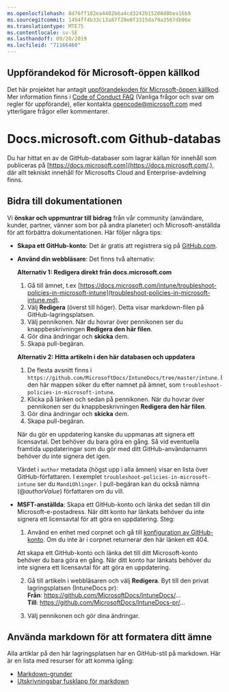 ```yaml
---
ms.openlocfilehash: 8d76ff182ea4402b6a4cd3242b15288d8bea16b9
ms.sourcegitcommit: 1494ff4b33c13a87f20e0f3315da79a3567db96e
ms.translationtype: MTE75
ms.contentlocale: sv-SE
ms.lasthandoff: 09/20/2019
ms.locfileid: "71166460"
---
```

## <a name="microsoft-open-source-code-of-conduct"></a>Uppförandekod för Microsoft-öppen källkod

Det här projektet har antagit [uppförandekoden för Microsoft-öppen källkod](https://opensource.microsoft.com/codeofconduct/).
Mer information finns i [Code of Conduct FAQ](https://opensource.microsoft.com/codeofconduct/faq/) (Vanliga frågor och svar om regler för uppförande), eller kontakta [opencode@microsoft.com](mailto:opencode@microsoft.com) med ytterligare frågor eller kommentarer.

# <a name="docsmicrosoftcom-github-repository"></a>Docs.microsoft.com Github-databas

Du har hittat en av de GitHub-databaser som lagrar källan för innehåll som publiceras på [https://docs.microsoft.com](https://docs.microsoft.com/.), där allt tekniskt innehåll för Microsofts Cloud and Enterprise-avdelning finns.

## <a name="contribute-to-your-documentation"></a>Bidra till dokumentationen
Vi **önskar och uppmuntrar till bidrag** från vår community (användare, kunder, partner, vänner som bor på andra planeter) och Microsoft-anställda för att förbättra dokumentationen. Här följer några tips:

* **Skapa ett GitHub-konto**: Det är gratis att registrera sig på [GitHub.com](https://www.github.com).

* **Använd din webbläsare**: Det finns två alternativ: 

    **Alternativ 1: Redigera direkt från docs.microsoft.com**  
    1. Gå till ämnet, t.ex [https://docs.microsoft.com/intune/troubleshoot-policies-in-microsoft-intune](troubleshoot-policies-in-microsoft-intune.md). 
    2. Välj **Redigera** (överst till höger). Detta visar markdown-filen på GitHub-lagringsplatsen.
    3. Välj pennikonen. När du hovrar över pennikonen ser du knappbeskrivningen **Redigera den här filen**. 
    4. Gör dina ändringar och **skicka** dem. 
    5. Skapa pull-begäran.
    
    **Alternativ 2: Hitta artikeln i den här databasen och uppdatera**  
    1. De flesta avsnitt finns i `https://github.com/MicrosoftDocs/IntuneDocs/tree/master/intune`. I den här mappen söker du efter namnet på ämnet, som `troubleshoot-policies-in-microsoft-intune`. 
    2. Klicka på länken och sedan på pennikonen. När du hovrar över pennikonen ser du knappbeskrivningen **Redigera den här filen**. 
    3. Gör dina ändringar och **skicka** dem. 
    4. Skapa pull-begäran. 

  När du gör en uppdatering kanske du uppmanas att signera ett licensavtal. Det behöver du bara göra en gång. Så vid eventuella framtida uppdateringar som du gör med ditt GitHub-användarnamn behöver du inte signera det igen. 
  
  Värdet i `author` metadata (högst upp i alla ämnen) visar en lista över GitHub-författaren. I exemplet `troubleshoot-policies-in-microsoft-intune` ser du `MandiOhlinger`. I pull-begäran kan du också nämna (@*authorValue*) författaren om du vill.
  
* **MSFT-anställda**: Skapa ett GitHub-konto och länka det sedan till din Microsoft-e-postadress. När ditt konto har länkats behöver du inte signera ett licensavtal för att göra en uppdatering. Steg:

  1. Använd en enhet med corpnet och gå till [konfiguration av GitHub-konto](https://review.docs.microsoft.com/en-us/help/contribute/contribute-get-started-setup-github?branch=master). Om du inte är i corpnet returnerar den här länken ett 404.
  
    Att skapa ett GitHub-konto och länka det till ditt Microsoft-konto behöver du bara göra en gång. När ditt konto har länkats behöver du inte signera ett licensavtal för att göra en uppdatering. 

  2. Gå till artikeln i webbläsaren och välj **Redigera**. Byt till den privat lagringsplatsen (IntuneDocs pr):  
    **Från**: https://github.com/MicrosoftDocs/IntuneDocs/...  
    **Till**: https://github.com/MicrosoftDocs/IntuneDocs-pr/...
  
  3. Välj pennikonen och gör dina ändringar. 

## <a name="use-markdown-to-format-your-topic"></a>Använda markdown för att formatera ditt ämne
Alla artiklar på den här lagringsplatsen har en GitHub-stil på markdown. Här är en lista med resurser för att komma igång:

* [Markdown-grunder](https://help.github.com/articles/basic-writing-and-formatting-syntax/)
* [Utskrivningsbar fusklapp för markdown](https://guides.github.com/pdfs/markdown-cheatsheet-online.pdf)
